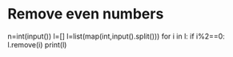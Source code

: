# Remove even numbers
n=int(input())
l=[]
l=list(map(int,input().split()))
for i in l:
    if i%2==0:
        l.remove(i)
print(l)        
